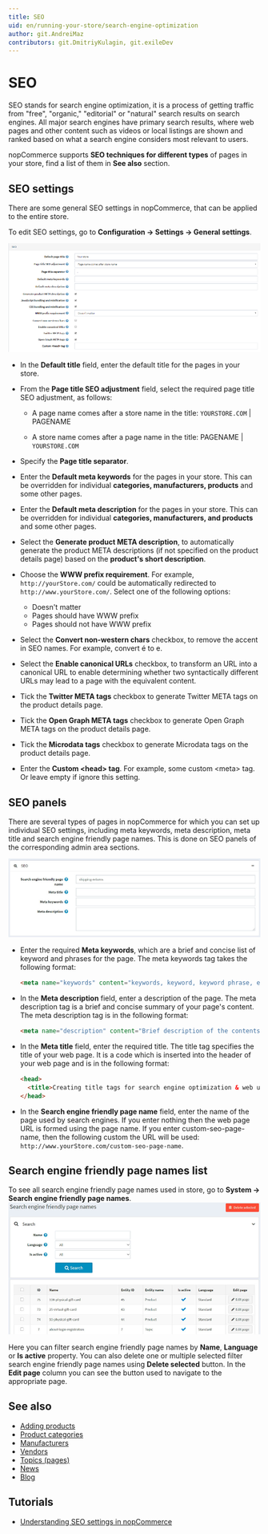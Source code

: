 ```yaml
---
title: SEO
uid: en/running-your-store/search-engine-optimization
author: git.AndreiMaz
contributors: git.DmitriyKulagin, git.exileDev
---
```


# SEO

SEO stands for search engine optimization, it is a process of getting traffic from "free", "organic," "editorial" or "natural" search results on search engines. All major search engines have primary search results, where web pages and other content such as videos or local listings are shown and ranked based on what a search engine considers most relevant to users.

nopCommerce supports **SEO techniques for different types** of pages in your store, find a list of them in **See also** section.

## SEO settings

There are some general SEO settings in nopCommerce, that can be applied to the entire store.

To edit SEO settings, go to **Configuration → Settings → General settings**.

![p1](_static/search-engine-optimization/seo1.png)

* In the **Default title** field, enter the default title for the pages in your store.
* From the **Page title SEO adjustment** field, select the required page title SEO adjustment, as follows:

  * A page name comes after a store name in the title:
  `YOURSTORE.COM` | PAGENAME

  * A store name comes after a page name in the title:
  PAGENAME | `YOURSTORE.COM`

* Specify the **Page title separator**.
* Enter the **Default meta keywords** for the pages in your store. This can be overridden for individual **categories, manufacturers, products** and some other pages.
* Enter the **Default meta description** for the pages in your store. This can be overridden for individual **categories, manufacturers, and products** and some other pages.
* Select the **Generate product META description**, to automatically generate the product META descriptions (if not specified on the product details page) based on the **product's short description**.
* Choose the **WWW prefix requirement**. For example, `http://yourStore.com/` could be automatically redirected to `http://www.yourStore.com/`. Select one of the following options:
    * Doesn't matter
    * Pages should have WWW prefix
    * Pages should not have WWW prefix
* Select the **Convert non-western chars** checkbox, to remove the accent in SEO names. For example, convert é to e.
* Select the **Enable canonical URLs** checkbox, to transform an URL into a canonical URL to enable determining whether two syntactically different URLs may lead to a page with the equivalent content.
* Tick the **Twitter META tags** checkbox to generate Twitter META tags on the product details page.
* Tick the **Open Graph META tags** checkbox to generate Open Graph META tags on the product details page.
* Tick the **Microdata tags** checkbox to generate Microdata tags on the product details page.
* Enter the **Custom &#60;head&#62; tag**. For example, some custom &#60;meta&#62; tag. Or leave empty if ignore this setting.

## SEO panels

There are several types of pages in nopCommerce for which you can set up individual SEO settings, including meta keywords, meta description, meta title and search engine friendly page names. This is done on SEO panels of the corresponding admin area sections.

![p2](_static/search-engine-optimization/seo-panel.jpg)

* Enter the required **Meta keywords**, which are a brief and concise list of keyword and phrases for the page. The meta keywords tag takes the following format:

    ```html
    <meta name="keywords" content="keywords, keyword, keyword phrase, etc.">
    ```

* In the **Meta description** field, enter a description of the page. The meta description tag is a brief and concise summary of your page's content. The meta description tag is in the following format:

    ```html
    <meta name="description" content="Brief description of the contents of your page.">
    ```

* In the **Meta title** field, enter the required title. The title tag specifies the title of your web page. It is a code which is inserted into the header of your web page and is in the following format:

    ```html
    <head>
      <title>Creating title tags for search engine optimization & web usability</title>
    </head>
    ```

* In the **Search engine friendly page name** field, enter the name of the page used by search engines. If you enter nothing then the web page URL is formed using the page name. If you enter custom-seo-page-name, then the following custom the URL will be used: `http://www.yourStore.com/custom-seo-page-name`.

## Search engine friendly page names list

To see all search engine friendly page names used in store, go to **System → Search engine friendly page names**.
![p1](_static/search-engine-optimization/seo-page-names-list.jpg)

Here you can filter search engine friendly page names by **Name**, **Language** or **Is active** property. You can also delete one or multiple selected filter search engine friendly page names using **Delete selected** button. In the **Edit page** column you can see the button used to navigate to the appropriate page.

## See also

* [Adding products](xref:en/running-your-store/catalog/products/add-product-for-beginners)
* [Product categories](xref:en/running-your-store/catalog/categories)
* [Manufacturers](xref:en/running-your-store/catalog/manufacturers)
* [Vendors](xref:en/running-your-store/vendor-management)
* [Topics (pages)](xref:en/running-your-store/content-management/topics-pages)
* [News](xref:en/running-your-store/content-management/news)
* [Blog](xref:en/running-your-store/content-management/blog)

## Tutorials

* [Understanding SEO settings in nopCommerce](https://youtu.be/UxqM_nJyv1Q)
